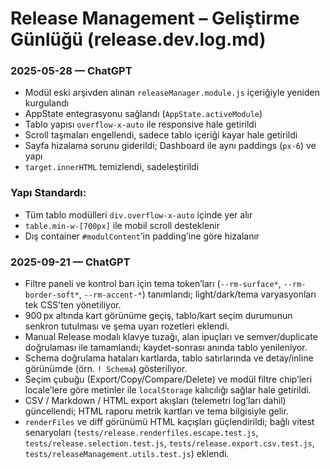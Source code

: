 # Release Management – Geliştirme Günlüğü (release.dev.log.md)

### 2025-05-28 — ChatGPT
- Modül eski arşivden alınan `releaseManager.module.js` içeriğiyle yeniden kurgulandı
- AppState entegrasyonu sağlandı (`AppState.activeModule`)
- Tablo yapısı `overflow-x-auto` ile responsive hale getirildi
- Scroll taşmaları engellendi, sadece tablo içeriği kayar hale getirildi
- Sayfa hizalama sorunu giderildi; Dashboard ile aynı paddings (`px-6`) ve yapı
- `target.innerHTML` temizlendi, sadeleştirildi

### Yapı Standardı:
- Tüm tablo modülleri `div.overflow-x-auto` içinde yer alır
- `table.min-w-[700px]` ile mobil scroll desteklenir
- Dış container `#modulContent`’in padding’ine göre hizalanır

### 2025-09-21 — ChatGPT
- Filtre paneli ve kontrol barı için tema token’ları (`--rm-surface*`, `--rm-border-soft*`, `--rm-accent-*`) tanımlandı; light/dark/tema varyasyonları tek CSS’ten yönetiliyor.
- 900 px altında kart görünüme geçiş, tablo/kart seçim durumunun senkron tutulması ve şema uyarı rozetleri eklendi.
- Manual Release modalı klavye tuzağı, alan ipuçları ve semver/duplicate doğrulaması ile tamamlandı; kaydet-sonrası anında tablo yenileniyor.
- Schema doğrulama hataları kartlarda, tablo satırlarında ve detay/inline görünümde (örn. `! Schema`) gösteriliyor.
- Seçim çubuğu (Export/Copy/Compare/Delete) ve modül filtre chip’leri locale’lere göre metinler ile `localStorage` kalıcılığı sağlar hale getirildi.
- CSV / Markdown / HTML export akışları (telemetri log’ları dahil) güncellendi; HTML raporu metrik kartları ve tema bilgisiyle gelir.
- `renderFiles` ve diff görünümü HTML kaçışları güçlendirildi; bağlı vitest senaryoları (`tests/release.renderfiles.escape.test.js`, `tests/release.selection.test.js`, `tests/release.export.csv.test.js`, `tests/releaseManagement.utils.test.js`) eklendi.
